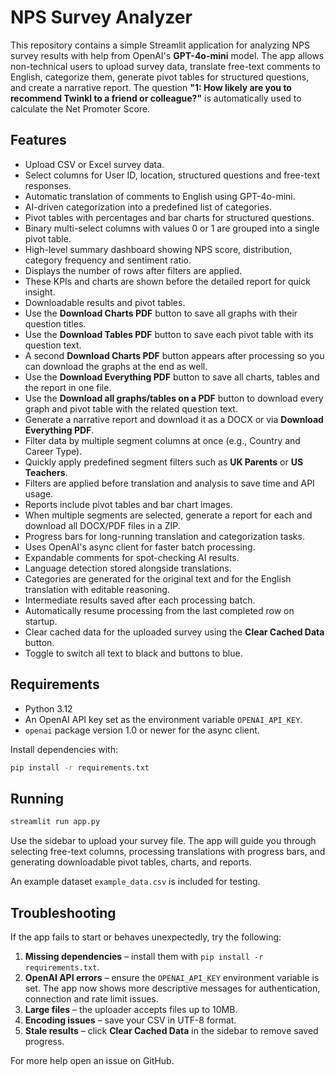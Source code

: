 # NPS Survey Analyzer

This repository contains a simple Streamlit application for analyzing NPS survey results with help from OpenAI's **GPT-4o-mini** model. The app allows non-technical users to upload survey data, translate free-text comments to English, categorize them, generate pivot tables for structured questions, and create a narrative report.
The question **"1: How likely are you to recommend Twinkl to a friend or colleague?"** is automatically used to calculate the Net Promoter Score.

## Features

- Upload CSV or Excel survey data.
- Select columns for User ID, location, structured questions and free-text responses.
- Automatic translation of comments to English using GPT-4o-mini.
- AI-driven categorization into a predefined list of categories.
- Pivot tables with percentages and bar charts for structured questions.
- Binary multi-select columns with values 0 or 1 are grouped into a single pivot table.
- High-level summary dashboard showing NPS score, distribution, category frequency and sentiment ratio.
- Displays the number of rows after filters are applied.
- These KPIs and charts are shown before the detailed report for quick insight.
- Downloadable results and pivot tables.
- Use the **Download Charts PDF** button to save all graphs with their question titles.
- Use the **Download Tables PDF** button to save each pivot table with its question text.
- A second **Download Charts PDF** button appears after processing so you can download the graphs at the end as well.
- Use the **Download Everything PDF** button to save all charts, tables and the report in one file.
- Use the **Download all graphs/tables on a PDF** button to download every graph and pivot table with the related question text.
- Generate a narrative report and download it as a DOCX or via **Download Everything PDF**.
- Filter data by multiple segment columns at once (e.g., Country and Career Type).
- Quickly apply predefined segment filters such as **UK Parents** or **US Teachers**.
- Filters are applied before translation and analysis to save time and API usage.
- Reports include pivot tables and bar chart images.
- When multiple segments are selected, generate a report for each and download all DOCX/PDF files in a ZIP.
- Progress bars for long-running translation and categorization tasks.
- Uses OpenAI's async client for faster batch processing.
- Expandable comments for spot-checking AI results.
- Language detection stored alongside translations.
- Categories are generated for the original text and for the English
  translation with editable reasoning.
- Intermediate results saved after each processing batch.
- Automatically resume processing from the last completed row on startup.
- Clear cached data for the uploaded survey using the **Clear Cached Data** button.
- Toggle to switch all text to black and buttons to blue.

## Requirements

- Python 3.12
- An OpenAI API key set as the environment variable `OPENAI_API_KEY`.
- `openai` package version 1.0 or newer for the async client.

Install dependencies with:

```bash
pip install -r requirements.txt
```

## Running

```bash
streamlit run app.py
```

Use the sidebar to upload your survey file. The app will guide you through selecting free-text columns, processing translations with progress bars, and generating downloadable pivot tables, charts, and reports.

An example dataset `example_data.csv` is included for testing.

## Troubleshooting

If the app fails to start or behaves unexpectedly, try the following:

1. **Missing dependencies** – install them with `pip install -r requirements.txt`.
2. **OpenAI API errors** – ensure the `OPENAI_API_KEY` environment variable is set. The app now
   shows more descriptive messages for authentication, connection and rate limit
   issues.
3. **Large files** – the uploader accepts files up to 10MB.
4. **Encoding issues** – save your CSV in UTF-8 format.
5. **Stale results** – click **Clear Cached Data** in the sidebar to remove saved progress.

For more help open an issue on GitHub.
